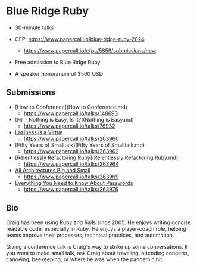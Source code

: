 # Blue Ridge Ruby

- 30-minute talks

- CFP: https://www.papercall.io/blue-ridge-ruby-2024
    - https://www.papercall.io/cfps/5859/submissions/new

- Free admission to Blue Ridge Ruby
- A speaker honorarium of $500 USD


## Submissions

- [How to Conference](How to Conference.md)
    - https://www.papercall.io/talks/148693
- [Nil - Nothing is Easy, Is It?](Nothing is Easy.md)
    - https://www.papercall.io/talks/76932
- [Laziness is a Virtue](Laziness.md)
    - https://www.papercall.io/talks/263960
- [Fifty Years of Smalltalk](Fifty Years of Smalltalk.md)
    - https://www.papercall.io/talks/263962
- [Relentlessly Refactoring Ruby](Relentlessly Refactoring Ruby.md)
    - https://www.papercall.io/talks/263964
- [All Architectures Big and Small](Architecture.md)
    - https://www.papercall.io/talks/263969
- [Everything You Need to Know About Passwords](Passwords.md)
    - https://www.papercall.io/talks/263976


## Bio

Craig has been using Ruby and Rails since 2005.
He enjoys writing concise readable code, especially in Ruby.
He enjoys a player-coach role,
helping teams improve their processes, technical practices, and automation.

Giving a conference talk is Craig's way to strike up some conversations.
If you want to make small talk, ask Craig about traveling, attending concerts,
canoeing, beekeeping, or where he was when the pandemic hit.


